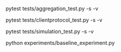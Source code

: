 pytest tests/aggregation_test.py -s -v

pytest tests/clientprotocol_test.py -s -v

pytest tests/simulation_test.py -s -v

python experiments/baseline_experiment.py
